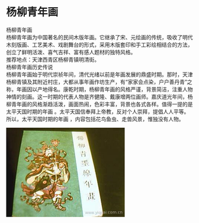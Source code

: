 # 杨柳青年画  
杨柳青年画  
  杨柳青年画为中国著名的民间木版年画。它继承了宋、元绘画的传统，吸收了明代木刻版画、工艺美术、戏剧舞台的形式，采用木版套印和手工彩绘相结合的方法，创立了鲜明活泼、喜气吉祥、富有感人题材的独特风格。   
  推荐地点：天津西青区杨柳青镇明清街。   
  杨柳青年画历史传说  
  杨柳青年画始于明代崇祯年间，清代光绪以前是年画发展的鼎盛时期。那时，天津杨柳青镇及其附近村庄，大都从事年画作坊生产，有“家家会点染，户户善丹青”之称，年画因以产地得名。康乾时期，杨柳青年画的风格严谨，背景简洁，注重人物神情的刻画。这一时期的代表人物是齐健隆、戴康增两位画师。嘉庆道光年间，杨柳青年画的风格渐趋活泼，画面热闹，色彩丰富，背景也各式各样。值得一提的是太平天国时期的年画 。太平天国信奉拜上帝教，反对个人崇拜，提倡人人平等。所以，太平天国时期的年画 ，内容包括花鸟鱼虫、走兽风景，惟独没有人物。   
  
![](https://raw.githubusercontent.com/szqq0512/Pic/main/img/202201212001631.png)  